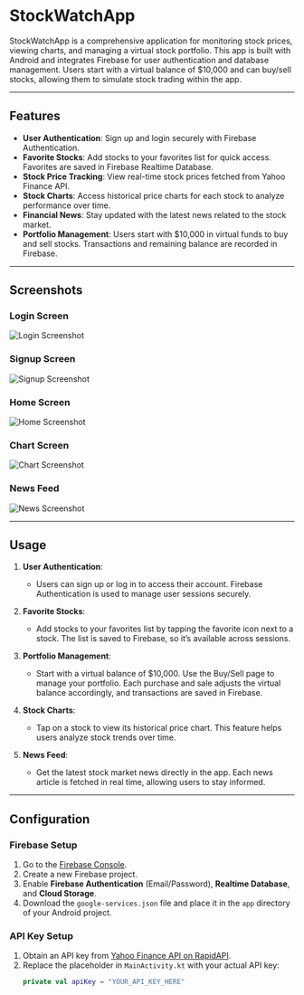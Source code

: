 # StockWatchApp

StockWatchApp is a comprehensive application for monitoring stock prices, viewing charts, and managing a virtual stock portfolio. This app is built with Android and integrates Firebase for user authentication and database management. Users start with a virtual balance of $10,000 and can buy/sell stocks, allowing them to simulate stock trading within the app.

---

## Features

- **User Authentication**: Sign up and login securely with Firebase Authentication.
- **Favorite Stocks**: Add stocks to your favorites list for quick access. Favorites are saved in Firebase Realtime Database.
- **Stock Price Tracking**: View real-time stock prices fetched from Yahoo Finance API.
- **Stock Charts**: Access historical price charts for each stock to analyze performance over time.
- **Financial News**: Stay updated with the latest news related to the stock market.
- **Portfolio Management**: Users start with $10,000 in virtual funds to buy and sell stocks. Transactions and remaining balance are recorded in Firebase.

---

## Screenshots

### Login Screen
![Login Screenshot](screenshots/sc_login.png)

### Signup Screen
![Signup Screenshot](screenshots/sc_signup.png)

### Home Screen
![Home Screenshot](screenshots/sc_main.png)

### Chart Screen
![Chart Screenshot](screenshots/sc_chart.png)

### News Feed
![News Screenshot](screenshots/sc_news.png)

---

## Usage

1. **User Authentication**:
   - Users can sign up or log in to access their account. Firebase Authentication is used to manage user sessions securely.

2. **Favorite Stocks**:
   - Add stocks to your favorites list by tapping the favorite icon next to a stock. The list is saved to Firebase, so it’s available across sessions.

3. **Portfolio Management**:
   - Start with a virtual balance of $10,000. Use the Buy/Sell page to manage your portfolio. Each purchase and sale adjusts the virtual balance accordingly, and transactions are saved in Firebase.

4. **Stock Charts**:
   - Tap on a stock to view its historical price chart. This feature helps users analyze stock trends over time.

5. **News Feed**:
   - Get the latest stock market news directly in the app. Each news article is fetched in real time, allowing users to stay informed.

---

## Configuration

### Firebase Setup

1. Go to the [Firebase Console](https://console.firebase.google.com/).
2. Create a new Firebase project.
3. Enable **Firebase Authentication** (Email/Password), **Realtime Database**, and **Cloud Storage**.
4. Download the `google-services.json` file and place it in the `app` directory of your Android project.

### API Key Setup

1. Obtain an API key from [Yahoo Finance API on RapidAPI](https://rapidapi.com/apidojo/api/yahoo-finance1/).
2. Replace the placeholder in `MainActivity.kt` with your actual API key:
   ```kotlin
   private val apiKey = "YOUR_API_KEY_HERE"
